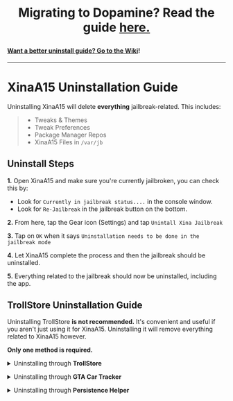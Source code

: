 <h1><b><p align="center">Migrating to Dopamine? Read the guide <a href=https://github.com/NotDarkn/XinaA15/wiki/Questions#how-do-i-switch-from-xinaa15-to-fugu15-max>here.</p></b></h1>

#### Want a better uninstall guide? Go to the [Wiki](https://github.com/NotDarkn/XinaA15/wiki/Uninstalling)!
***
# XinaA15 Uninstallation Guide
Uninstalling XinaA15 will delete **everything** jailbreak-related. This includes:
> - Tweaks & Themes
> - Tweak Preferences
> - Package Manager Repos
> - XinaA15 Files in `/var/jb`

## Uninstall Steps

**1.** Open XinaA15 and make sure you're currently jailbroken, you can check this by:
- Look for `Currently in jailbreak status....` in the console window.
- Look for `Re-Jailbreak` in the jailbreak button on the bottom.

**2.** From here, tap the Gear icon (Settings) and tap `Unintall Xina Jailbreak`

**3.** Tap on `OK` when it says `Uninstallation needs to be done in the jailbreak mode`

**4.** Let XinaA15 complete the process and then the jailbreak should be uninstalled.

**5.** Everything related to the jailbreak should now be uninstalled, including the app.

## TrollStore Uninstallation Guide
Uninstalling TrollStore **is not recommended.** It's convenient and useful if you aren't just using it for XinaA15. Uninstalling it will remove everything related to XinaA15 however.

**Only one method is required.**
<details><summary>Uninstalling through <b>TrollStore</b></a></summary>

1. Tap Settings in TrollStore.

2. Scroll down and tap `Uninstall TrollStore`

3. Choose one of the options: <br>
  → <b>Preserve all</b> of your apps and uninstall. <br>
  → <b>Uninstall all</b> of your apps alongside TrollStore.

4. After tapping one of them, TrollStore should be uninstalled.</details>

<details><summary>Uninstalling through <b>GTA Car Tracker</b></a></summary>

1. Open GTA Car Tracker

2. Find and tap `Uninstall TrollStore`

3. Choose one of the options: <br>
  → <b>Preserve all</b> of your apps and uninstall. <br>
  → <b>Uninstall all</b> of your apps alongside TrollStore.
  
4. After tapping one of them, TrollStore should be uninstalled.</details>

<details><summary>Uninstalling through <b>Persistence Helper</b></a></summary>

1. Open your Persistence Helper.

2. Find and tap `Uninstall TrollStore`

3. Choose one of the options: <br>
  → <b>Preserve all</b> of your apps and uninstall. <br>
  → <b>Uninstall all</b> of your apps alongside TrollStore.
  
4. After tapping one of them, TrollStore should be uninstalled.

5. Re-open the Persistence Helper and tap `Uninstall Persistence Helper` then tap `Continue`.</details>
